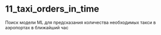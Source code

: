 # 11_taxi_orders_in_time
Поиск модели ML для предсказания количества необходимых такси в аэропортах в ближайший час
